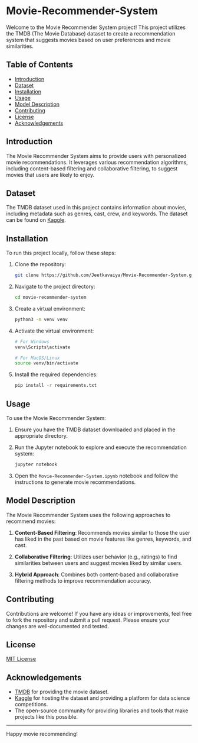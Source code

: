 # Movie-Recommender-System
Welcome to the Movie Recommender System project! This project utilizes the TMDB (The Movie Database) dataset to create a recommendation system that suggests movies based on user preferences and movie similarities.

## Table of Contents

- [Introduction](#introduction)
- [Dataset](#dataset)
- [Installation](#installation)
- [Usage](#usage)
- [Model Description](#model-description)
- [Contributing](#contributing)
- [License](#license)
- [Acknowledgements](#acknowledgements)

## Introduction

The Movie Recommender System aims to provide users with personalized movie recommendations. It leverages various recommendation algorithms, including content-based filtering and collaborative filtering, to suggest movies that users are likely to enjoy.

## Dataset

The TMDB dataset used in this project contains information about movies, including metadata such as genres, cast, crew, and keywords. The dataset can be found on [Kaggle](https://www.kaggle.com/datasets/tmdb/tmdb-movie-metadata).

## Installation

To run this project locally, follow these steps:

1. Clone the repository:
    ```sh
    git clone https://github.com/Jeetkavaiya/Movie-Recommender-System.git
    ```

2. Navigate to the project directory:
    ```sh
    cd movie-recommender-system
    ```

3. Create a virtual environment:
    ```sh
    python3 -m venv venv
    ```

4. Activate the virtual environment:
    ```sh
    # For Windows
    venv\Scripts\activate

    # For MacOS/Linux
    source venv/bin/activate
    ```

5. Install the required dependencies:
    ```sh
    pip install -r requirements.txt
    ```

## Usage

To use the Movie Recommender System:

1. Ensure you have the TMDB dataset downloaded and placed in the appropriate directory.

2. Run the Jupyter notebook to explore and execute the recommendation system:
    ```sh
    jupyter notebook
    ```

3. Open the `Movie-Recommender-System.ipynb` notebook and follow the instructions to generate movie recommendations.

## Model Description

The Movie Recommender System uses the following approaches to recommend movies:

1. **Content-Based Filtering**: Recommends movies similar to those the user has liked in the past based on movie features like genres, keywords, and cast.

2. **Collaborative Filtering**: Utilizes user behavior (e.g., ratings) to find similarities between users and suggest movies liked by similar users.

3. **Hybrid Approach**: Combines both content-based and collaborative filtering methods to improve recommendation accuracy.

## Contributing

Contributions are welcome! If you have any ideas or improvements, feel free to fork the repository and submit a pull request. Please ensure your changes are well-documented and tested.

## License
[MIT License](LICENSE)

## Acknowledgements

- [TMDB](https://www.themoviedb.org/) for providing the movie dataset.
- [Kaggle](https://www.kaggle.com/) for hosting the dataset and providing a platform for data science competitions.
- The open-source community for providing libraries and tools that make projects like this possible.

---

Happy movie recommending!
